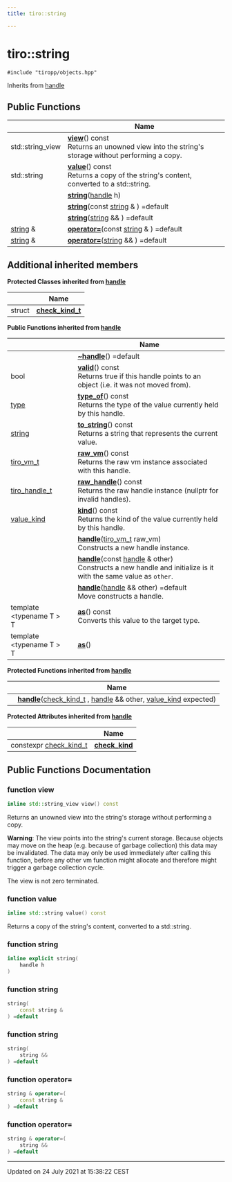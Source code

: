 ```yaml
---
title: tiro::string

---
```


# tiro::string






`#include "tiropp/objects.hpp"`

Inherits from [handle](/docs/api/classes/classtiro_1_1handle)

## Public Functions

|                | Name           |
| -------------- | -------------- |
| std::string_view | **[view](/docs/api/classes/classtiro_1_1string#function-view)**() const<br>Returns an unowned view into the string's storage without performing a copy.  |
| std::string | **[value](/docs/api/classes/classtiro_1_1string#function-value)**() const<br>Returns a copy of the string's content, converted to a std::string.  |
| | **[string](/docs/api/classes/classtiro_1_1string#function-string)**([handle](/docs/api/classes/classtiro_1_1handle) h) |
| | **[string](/docs/api/classes/classtiro_1_1string#function-string)**(const [string](/docs/api/classes/classtiro_1_1string) & ) =default |
| | **[string](/docs/api/classes/classtiro_1_1string#function-string)**([string](/docs/api/classes/classtiro_1_1string) && ) =default |
| [string](/docs/api/classes/classtiro_1_1string) & | **[operator=](/docs/api/classes/classtiro_1_1string#function-operator=)**(const [string](/docs/api/classes/classtiro_1_1string) & ) =default |
| [string](/docs/api/classes/classtiro_1_1string) & | **[operator=](/docs/api/classes/classtiro_1_1string#function-operator=)**([string](/docs/api/classes/classtiro_1_1string) && ) =default |

## Additional inherited members

**Protected Classes inherited from [handle](/docs/api/classes/classtiro_1_1handle)**

|                | Name           |
| -------------- | -------------- |
| struct | **[check_kind_t](/docs/api/classes/structtiro_1_1handle_1_1check__kind__t)**  |

**Public Functions inherited from [handle](/docs/api/classes/classtiro_1_1handle)**

|                | Name           |
| -------------- | -------------- |
| | **[~handle](/docs/api/classes/classtiro_1_1handle#function-~handle)**() =default |
| bool | **[valid](/docs/api/classes/classtiro_1_1handle#function-valid)**() const<br>Returns true if this handle points to an object (i.e. it was not moved from).  |
| [type](/docs/api/classes/classtiro_1_1type) | **[type_of](/docs/api/classes/classtiro_1_1handle#function-type_of)**() const<br>Returns the type of the value currently held by this handle.  |
| [string](/docs/api/classes/classtiro_1_1string) | **[to_string](/docs/api/classes/classtiro_1_1handle#function-to_string)**() const<br>Returns a string that represents the current value.  |
| [tiro_vm_t](/docs/api/files/def_8h#typedef-tiro_vm_t) | **[raw_vm](/docs/api/classes/classtiro_1_1handle#function-raw_vm)**() const<br>Returns the raw vm instance associated with this handle.  |
| [tiro_handle_t](/docs/api/files/def_8h#typedef-tiro_handle_t) | **[raw_handle](/docs/api/classes/classtiro_1_1handle#function-raw_handle)**() const<br>Returns the raw handle instance (nullptr for invalid handles).  |
| [value_kind](/docs/api/namespaces/namespacetiro#enum-value_kind) | **[kind](/docs/api/classes/classtiro_1_1handle#function-kind)**() const<br>Returns the kind of the value currently held by this handle.  |
| | **[handle](/docs/api/classes/classtiro_1_1handle#function-handle)**([tiro_vm_t](/docs/api/files/def_8h#typedef-tiro_vm_t) raw_vm)<br>Constructs a new handle instance.  |
| | **[handle](/docs/api/classes/classtiro_1_1handle#function-handle)**(const [handle](/docs/api/classes/classtiro_1_1handle) & other)<br>Constructs a new handle and initialize is it with the same value as `other`.  |
| | **[handle](/docs/api/classes/classtiro_1_1handle#function-handle)**([handle](/docs/api/classes/classtiro_1_1handle) && other) =default<br>Move constructs a handle.  |
| template <typename T \> <br>T | **[as](/docs/api/classes/classtiro_1_1handle#function-as)**() const<br>Converts this value to the target type.  |
| template <typename T \> <br>T | **[as](/docs/api/classes/classtiro_1_1handle#function-as)**() |

**Protected Functions inherited from [handle](/docs/api/classes/classtiro_1_1handle)**

|                | Name           |
| -------------- | -------------- |
| | **[handle](/docs/api/classes/classtiro_1_1handle#function-handle)**([check_kind_t](/docs/api/classes/structtiro_1_1handle_1_1check__kind__t) , [handle](/docs/api/classes/classtiro_1_1handle) && other, [value_kind](/docs/api/namespaces/namespacetiro#enum-value_kind) expected) |

**Protected Attributes inherited from [handle](/docs/api/classes/classtiro_1_1handle)**

|                | Name           |
| -------------- | -------------- |
| constexpr [check_kind_t](/docs/api/classes/structtiro_1_1handle_1_1check__kind__t) | **[check_kind](/docs/api/classes/classtiro_1_1handle#variable-check_kind)**  |


## Public Functions Documentation

### function view

```cpp
inline std::string_view view() const
```

Returns an unowned view into the string's storage without performing a copy. 

**Warning**: The view points into the string's current storage. Because objects may move on the heap (e.g. because of garbage collection) this data may be invalidated. The data may only be used immediately after calling this function, before any other vm function might allocate and therefore might trigger a garbage collection cycle. 

The view is not zero terminated.


### function value

```cpp
inline std::string value() const
```

Returns a copy of the string's content, converted to a std::string. 

### function string

```cpp
inline explicit string(
    handle h
)
```


### function string

```cpp
string(
    const string & 
) =default
```


### function string

```cpp
string(
    string && 
) =default
```


### function operator=

```cpp
string & operator=(
    const string & 
) =default
```


### function operator=

```cpp
string & operator=(
    string && 
) =default
```


-------------------------------

Updated on 24 July 2021 at 15:38:22 CEST